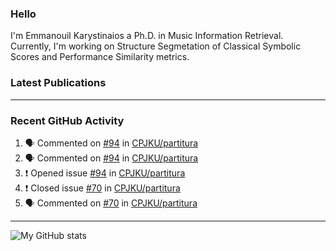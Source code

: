 ### Hello

I'm Emmanouil Karystinaios a Ph.D. in Music Information Retrieval.
Currently, I'm working on Structure Segmetation of Classical Symbolic Scores and Performance Similarity metrics.


### Latest Publications

<!-- BLOG-POST-LIST:START -->
<!-- BLOG-POST-LIST:END -->

---

### Recent GitHub Activity
  
<!--START_SECTION:activity-->
1. 🗣 Commented on [#94](https://github.com/CPJKU/partitura/issues/94) in [CPJKU/partitura](https://github.com/CPJKU/partitura)
2. 🗣 Commented on [#94](https://github.com/CPJKU/partitura/issues/94) in [CPJKU/partitura](https://github.com/CPJKU/partitura)
3. ❗️ Opened issue [#94](https://github.com/CPJKU/partitura/issues/94) in [CPJKU/partitura](https://github.com/CPJKU/partitura)
4. ❗️ Closed issue [#70](https://github.com/CPJKU/partitura/issues/70) in [CPJKU/partitura](https://github.com/CPJKU/partitura)
5. 🗣 Commented on [#70](https://github.com/CPJKU/partitura/issues/70) in [CPJKU/partitura](https://github.com/CPJKU/partitura)
<!--END_SECTION:activity-->

---

![My GitHub stats](https://github-readme-stats.vercel.app/api?username=melkisedeath&show_icons=true&theme=radical)


<!--
**melkisedeath/melkisedeath** is a ✨ _special_ ✨ repository because its `README.md` (this file) appears on your GitHub profile.

Here are some ideas to get you started:

- 🔭 I’m currently working on ...
- 🌱 I’m currently learning ...
- 👯 I’m looking to collaborate on ...
- 🤔 I’m looking for help with ...
- 💬 Ask me about ...
- 📫 How to reach me: ...
- 😄 Pronouns: ...
- ⚡ Fun fact: ...
-->
